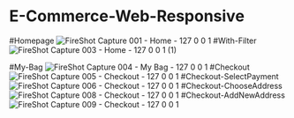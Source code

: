 # E-Commerce-Web-Responsive
#Homepage
![FireShot Capture 001 - Home - 127 0 0 1](https://github.com/izaazwaskito/E-Commerce-Web-Responsive/assets/116268166/2e94736b-8a5a-4392-aad9-995153b6a60c)
#With-Filter
![FireShot Capture 003 - Home - 127 0 0 1 (1)](https://github.com/izaazwaskito/E-Commerce-Web-Responsive/assets/116268166/32fca1b4-089d-4c3a-8852-593724b5ed7f)

#My-Bag
![FireShot Capture 004 - My Bag - 127 0 0 1](https://github.com/izaazwaskito/E-Commerce-Web-Responsive/assets/116268166/a42ffc06-055a-4957-8267-7d0c467b1468)
#Checkout
![FireShot Capture 005 - Checkout - 127 0 0 1](https://github.com/izaazwaskito/E-Commerce-Web-Responsive/assets/116268166/6054bf7d-6506-47ff-bbf4-70ccd29f7258)
#Checkout-SelectPayment
![FireShot Capture 006 - Checkout - 127 0 0 1](https://github.com/izaazwaskito/E-Commerce-Web-Responsive/assets/116268166/c771e772-7856-4688-a47f-dc206ae885d8)
#Checkout-ChooseAddress
![FireShot Capture 008 - Checkout - 127 0 0 1](https://github.com/izaazwaskito/E-Commerce-Web-Responsive/assets/116268166/76bbe5c8-a8c8-44b1-bb73-f7f7b927c63c)
#Checkout-AddNewAddress
![FireShot Capture 009 - Checkout - 127 0 0 1](https://github.com/izaazwaskito/E-Commerce-Web-Responsive/assets/116268166/e19519f6-9486-4653-bf82-c4434d63d056)
